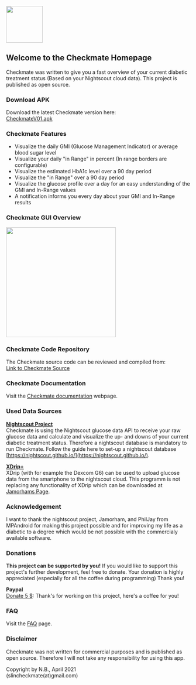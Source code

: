 <img src="https://user-images.githubusercontent.com/53019596/114172661-3c119100-9936-11eb-826f-375bff51032b.png" width="100" height="100">


## Welcome to the Checkmate Homepage
Checkmate was written to give you a fast overview of your current diabetic treatment status (Based on your Nightscout cloud data). 
This project is published as open source.

### Download APK
Download the latest Checkmate version here:      
[CheckmateV01.apk](https://github.com/slinGitHub/Checkmate/releases/download/2/CheckmateV01.apk)

### Checkmate Features
- Visualize the daily GMI (Glucose Management Indicator) or average blood sugar level
- Visualize your daily "in Range" in percent (In range borders are configurable)
- Visualize the estimated HbA1c level over a 90 day period
- Visualize the "in Range" over a 90 day period
- Visualize the glucose profile over a day for an easy understanding of the GMI and In-Range values
- A notification informs you every day about your GMI and In-Range results

### Checkmate GUI Overview
<img src="https://user-images.githubusercontent.com/53019596/115973698-5d3dc880-a557-11eb-9c51-bdc6b29b020e.png" width="300">

### Checkmate Code Repository
The Checkmate source code can be reviewed and compiled from:  
[Link to Checkmate Source](https://github.com/slinGitHub/Checkmate/tree/dev)

### Checkmate Documentation

Visit the [Checkmate documentation](documentation.md) webpage.

### Used Data Sources

**[Nightscout Project](http://www.nightscout.info)**  
Checkmate is using the Nightscout glucose data API to receive your raw glucose data and calculate and visualize the up- and downs of your current diabetic treatment status. Therefore a nightscout database is mandatory to run Checkmate. Follow the guide here to set-up a nightscout database [https://nightscout.github.io/](https://nightscout.github.io/).

**[XDrip+](https://jamorham.github.io)**  
XDrip (with for example the Dexcom G6) can be used to upload glucose data from the smartphone to the nightscout cloud.
This programm is not replacing any functionality of XDrip which can be downloaded at [Jamorhams Page](https://jamorham.github.io).

### Acknowledgement
I want to thank the nightscout project, Jamorham, and PhilJay from MPAndroid for making this project possible and for improving my life as a diabetic to a degree which would be not possible with the commercialy available software.

### Donations
**This project can be supported by you!** If you would like to support this project's further development, feel free to donate. Your donation is highly appreciated (especially for all the coffee during programming) Thank you!

**Paypal**  
[Donate 5 $](https://www.paypal.com/donate?hosted_button_id=CF3AHXTKNARRL): Thank's for working on this project, here's a coffee for you!

### FAQ
Visit the [FAQ](faq.md) page.

### Disclaimer
Checkmate was not written for commercial purposes and is published as open source.
Therefore I will not take any responsibility for using this app.

Copyright by N.B., April 2021  
(slincheckmate(at)gmail.com)
